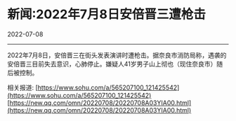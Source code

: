 # 新闻:2022年7月8日安倍晋三遭枪击

2022-07-08  


---



2022年7月8日，安倍晋三在街头发表演讲时遭枪击。据奈良市消防局称，遇袭的安倍晋三目前失去意识，心肺停止。嫌疑人41岁男子山上彻也（现住奈良市）随后被控制。

相关报道: 
[https://www.sohu.com/a/565207100_121425542](https://www.sohu.com/a/565207100_121425542)
[https://new.qq.com/omn/20220708/20220708A03YIA00.html](https://new.qq.com/omn/20220708/20220708A03YIA00.html)